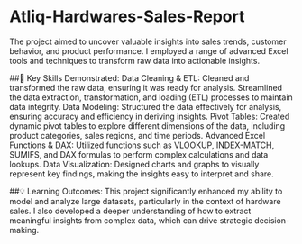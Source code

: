 # Atliq-Hardwares-Sales-Report
The project aimed to uncover valuable insights into sales trends, customer behavior, and product performance. I employed a range of advanced Excel tools and techniques to transform raw data into actionable insights.

##🎯 Key Skills Demonstrated:
Data Cleaning & ETL: Cleaned and transformed the raw data, ensuring it was ready for analysis. Streamlined the data extraction, transformation, and loading (ETL) processes to maintain data integrity.
Data Modeling: Structured the data effectively for analysis, ensuring accuracy and efficiency in deriving insights.
Pivot Tables: Created dynamic pivot tables to explore different dimensions of the data, including product categories, sales regions, and time periods.
Advanced Excel Functions & DAX: Utilized functions such as VLOOKUP, INDEX-MATCH, SUMIFS, and DAX formulas to perform complex calculations and data lookups.
Data Visualization: Designed charts and graphs to visually represent key findings, making the insights easy to interpret and share.

##💡 Learning Outcomes: 
This project significantly enhanced my ability to model and analyze large datasets, particularly in the context of hardware sales. I also developed a deeper understanding of how to extract meaningful insights from complex data, which can drive strategic decision-making.
